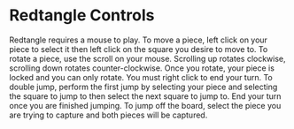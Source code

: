 # Redtangle Controls
Redtangle requires a mouse to play. To move a piece, left click on your piece to select it then left click on the square you desire to move to. To rotate a piece, use the scroll on your mouse. Scrolling up rotates clockwise, scrolling down rotates counter-clockwise. Once you rotate, your piece is locked and you can only rotate. You must right click to end your turn. To double jump, perform the first jump by selecting your piece and selecting the square to jump to then select the next square to jump to. End your turn once you are finished jumping. To jump off the board, select the piece you are trying to capture and both pieces will be captured. 